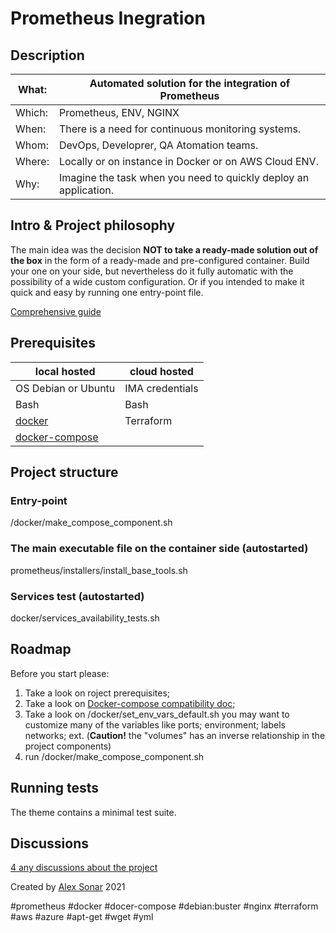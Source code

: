 # Prometheus Inegration

## Description

What:  | Automated solution for the integration of Prometheus
--|--
Which: | Prometheus, ENV, NGINX
When:  | There is a need for continuous monitoring systems.
Whom:  | DevOps, Developrer, QA Atomation teams.
Where: | Locally or on instance in Docker or on AWS Cloud ENV.
Why:   | Imagine the task when you need to quickly deploy an application.

## Intro & Project philosophy

The main idea was the decision **NOT to take a ready-made solution out of the box** in the form of a ready-made and pre-configured container.
Build your one on your side, but nevertheless do it fully automatic with the possibility of a wide custom configuration.
Or if you intended to make it quick and easy by running one entry-point file.

[Comprehensive guide](https://alexsonar.github.io/en/continuous-processes/monitoring/prometheus_inegration#top)


## Prerequisites

local hosted        | cloud hosted
--------------------|-------------
OS Debian or Ubuntu | IMA credentials
Bash                | Bash
[docker]()          | Terraform 
[docker-compose]()  | 

## Project structure

### Entry-point 
/docker/make_compose_component.sh

### The main executable file on the container side (autostarted)
prometheus/installers/install_base_tools.sh

### Services test (autostarted)
docker/services_availability_tests.sh

## Roadmap

Before you start please:

1. Take a look on roject prerequisites;
2. Take a look on [Docker-compose compatibility doc]();
3. Take a look on /docker/set_env_vars_default.sh you may want to customize many of the variables like ports; environment; labels networks; ext.
(**Caution!** the "volumes" has an inverse relationship in the project components)
4. run /docker/make_compose_component.sh

## Running tests
The theme contains a minimal test suite.

## Discussions
[4 any discussions about the project](https://github.com/AlexSonar/prometheus_inegration/discussions/4#discussion-3320618)


Created by [Alex Sonar](https://alexsonar.github.io/) 2021

#prometheus #docker #docer-compose #debian:buster #nginx #terraform #aws #azure #apt-get #wget #yml